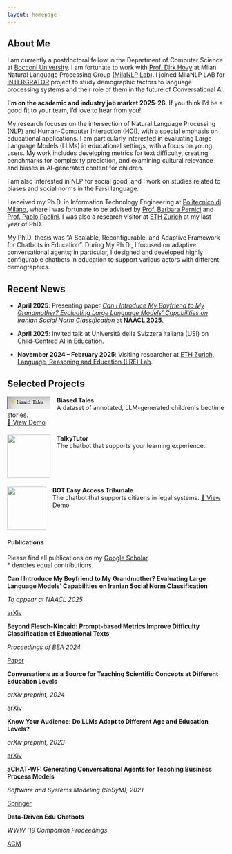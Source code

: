 ```yaml
---
layout: homepage
---
```


## About Me

I am currently a postdoctoral fellow in the Department of Computer Science at [Bocconi University](https://www.unibocconi.it/). I am fortunate to work with [Prof. Dirk Hovy](https://milanlproc.github.io/authors/1_dirk_hovy/) at Milan Natural Language Processing Group ([MilaNLP Lab](https://milanlproc.github.io/#about)). I joined MilaNLP LAB for [INTERGRATOR](https://milanlproc.github.io/project/integrator/) project to study demographic factors to language processing systems and their role of them in the future of Conversational AI. 
<p>
    <b>I'm on the academic and industry job market 2025-26.</b> If you think I’d be a good fit to your team, I’d love to hear from you!
</p>
<p>
My research focuses on the intersection of Natural Language Processing (NLP) and Human-Computer Interaction (HCI), with a special emphasis on educational applications. I am particularly interested in evaluating Large Language Models (LLMs) in educational settings, with a focus on young users. My work includes developing metrics for text difficulty, creating benchmarks for complexity prediction, and examining cultural relevance and biases in AI-generated content for children.

I am also interested in NLP for social good, and I work on studies related to biases and social norms in the Farsi language.
</p>


 I received my Ph.D. in Information Technology Engineering at [Politecnico di Milano](https://www.polimi.it/), where I was fortunate to be advised by [Prof. Barbara Pernici](https://pernici.faculty.polimi.it/) and [Prof. Paolo Paolini](https://www.deib.polimi.it/eng/people/details/60294). I was also a research visitor at [ETH Zurich](https://ethz.ch/en.html) at my last year of PhD. 
 
  My Ph.D. thesis was “A Scalable, Reconfigurable, and Adaptive Framework for Chatbots in Education”. During My Ph.D., I focused on adaptive conversational agents; in particular, I designed and developed highly configurable chatbots in education to support various actors with different demographics.

## Recent News

- **April 2025**: Presenting paper *[Can I Introduce My Boyfriend to My Grandmother? Evaluating Large Language Models’ Capabilities on Iranian Social Norm Classification](https://arxiv.org/abs/2406.09123)* at **NAACL 2025**.

- **April 2025**: Invited talk at Università della Svizzera italiana (USI) on [Child-Centred AI in Education](https://www.usi.ch/en/feeds/31424).
- **November 2024 – February 2025**: Visiting researcher at [ETH Zurich, Language, Reasoning and Education (LRE) Lab](https://lre.inf.ethz.ch/).




## Selected Projects

<div style="margin-bottom: 20px;">
  <img align="left" width="100" src="files/project-bias.png" style="margin-right: 15px;"/>
  <strong>Biased Tales</strong><br/>
  <span>A dataset of annotated, LLM-generated children's bedtime stories.</span><br/>
  <a href="files/biased-tales-demo/index.html" target="_blank">🚀 View Demo</a>
  <br clear="left"/>
</div>


<div style="margin-bottom: 20px;">
  <img align="left" width="100" height="100" src="files/project-TT.png" style="margin-right: 15px;"/>
  <strong>TalkyTutor</strong><br/>
  <span>The chatbot that supports your learning experience.</span>
  <br clear="left"/>
</div>

<div style="margin-bottom: 20px;">
  <img align="left" width="90" height="100" src="files/project-BT.jpg" style="margin-right: 15px;"/>
  <strong>BOT Easy Access Tribunale</strong><br/>
  <span>The chatbot that supports citizens in legal systems.</span>
  <a href="https://legalbot.i3lab.group/" target="_blank">🚀 View Demo</a>
  <br clear="left"/>
</div>


<div class="docs-section" id="publications">
  <h4>Publications</h4>

  <p>Please find all publications on my 
    <a href="https://scholar.google.com/citations?user=1iRLeoMAAAAJ&hl=en" target="_blank">Google Scholar</a>.  
    <br>* denotes equal contributions.
  </p>

  <div class="paper">
    <p class="title"><b>Can I Introduce My Boyfriend to My Grandmother? Evaluating Large Language Models’ Capabilities on Iranian Social Norm Classification</b></p>
    <p><i>To appear at NAACL 2025</i></p>
    <p><a class="button" href="https://arxiv.org/abs/2406.09123" target="_blank">arXiv</a></p>
  </div>

  <div class="paper">
    <p class="title"><b>Beyond Flesch-Kincaid: Prompt-based Metrics Improve Difficulty Classification of Educational Texts</b></p>
    <p><i>Proceedings of BEA 2024</i></p>
    <p><a class="button" href="https://aclanthology.org/2024.bea-1.5" target="_blank">Paper</a></p>
  </div>

  <div class="paper">
    <p class="title"><b>Conversations as a Source for Teaching Scientific Concepts at Different Education Levels</b></p>
    <p><i>arXiv preprint, 2024</i></p>
    <p><a class="button" href="https://arxiv.org/abs/2404.10475" target="_blank">arXiv</a></p>
  </div>

  <div class="paper">
    <p class="title"><b>Know Your Audience: Do LLMs Adapt to Different Age and Education Levels?</b></p>
    <p><i>arXiv preprint, 2023</i></p>
    <p><a class="button" href="https://arxiv.org/abs/2312.02065" target="_blank">arXiv</a></p>
  </div>



  <div class="paper">
    <p class="title"><b>aCHAT-WF: Generating Conversational Agents for Teaching Business Process Models</b></p>
    <p><i>Software and Systems Modeling (SoSyM), 2021</i></p>
    <p><a class="button" href="https://doi.org/10.1007/s10270-021-00925-7" target="_blank">Springer</a></p>
  </div>



  <div class="paper">
    <p class="title"><b>Data-Driven Edu Chatbots</b></p>
    <p><i>WWW '19 Companion Proceedings</i></p>
    <p><a class="button" href="https://doi.org/10.1145/3308560.3314191" target="_blank">ACM</a></p>
  </div>
</div>





<!--
## Contact
**Address:** [Max-Planck-Institut für Informatik, Campus E1 4, 66123 Saarbrücken, Germany](https://g.page/MPI-INF)
<br>
**Office Location:** E1 4 - 609 &nbsp;&nbsp;&nbsp;&nbsp;&nbsp;&nbsp; **Phone:** +49 681 9325 2109
-->
